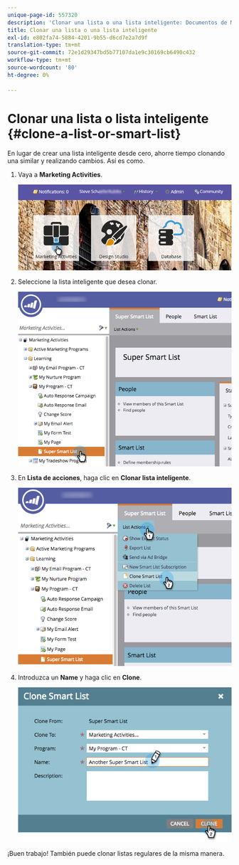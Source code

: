 ```yaml
---
unique-page-id: 557320
description: 'Clonar una lista o una lista inteligente: Documentos de Marketo: Documentación del producto'
title: Clonar una lista o una lista inteligente
exl-id: e802fa74-5884-4201-9b55-d6cd7e2a7d9f
translation-type: tm+mt
source-git-commit: 72e1d29347bd5b77107da1e9c30169cb6490c432
workflow-type: tm+mt
source-wordcount: '80'
ht-degree: 0%

---
```


# Clonar una lista o lista inteligente {#clone-a-list-or-smart-list}

En lugar de crear una lista inteligente desde cero, ahorre tiempo clonando una similar y realizando cambios. Así es como.

1. Vaya a **Marketing Activities**.

   ![](assets/login-marketing-activities.png)

1. Seleccione la lista inteligente que desea clonar.

   ![](assets/smartlist-find.png)

1. En **Lista de acciones**, haga clic en **Clonar lista inteligente**.

   ![](assets/clonesmartlist-hands.png)

1. Introduzca un **Name** y haga clic en **Clone**.

   ![](assets/supersmartlist-clonewindow.png)

¡Buen trabajo! También puede clonar listas regulares de la misma manera.
